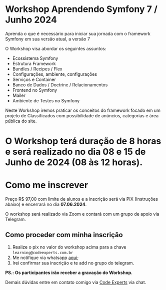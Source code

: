 # Workshop Aprendendo Symfony 7 / Junho 2024

Aprenda o que é necessário para iniciar sua jornada com o framework Symfony em sua versão atual, a versão 7

O Workshop visa abordar os seguintes assuntos:

- Ecossistema Symfony
- Estrutura Framework
- Bundles / Recipes / Flex
- Configurações, ambiente, configurações
- Serviços e Container
- Banco de Dados / Doctrine / Relacionamentos
- Frontend no Symfony
- Mailer
- Ambiente de Testes no Symfony

Neste Workshop iremos praticar os conceitos do framework focado em um projeto de Classificados com possibilidade de anúncios, categorias e área pública do site.

# O Workshop terá duração de 8 horas e será realizado no dia 08 e 15 de Junho de 2024 (08 às 12 horas).

# Como me inscrever

Preço R$ 97,00 com limite de alunos e a inscrição será via PIX (Instruções abaixo) e encerrará no dia **07.06.2024**.

O workshop será realizado via Zoom e contará com um grupo de apoio via Telegram.

## Como proceder com minha inscrição

1. Realize o pix no valor do workshop acima para a chave `learning@codeexperts.com.br`
2. Me notifique via whatsapp [aqui](https://bit.ly/3K3NHPB);
3. Irei confirmar sua inscrição e te add no grupo do telegram.

**PS.: Os participantes irão receber a gravação do Workshop.**

Demais dúvidas entre em contato comigo via [Code Experts](https://codeexperts.com.br) via chat.
